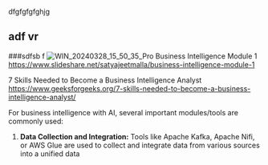 dfgfgfgfghjg
## adf vr

###sdfsb f
![WIN_20240328_15_50_35_Pro](https://github.com/HameedFaizalK/Power-BI-for-Data-Analytics/assets/161970914/2d239aff-79cd-44e4-b04d-71f65c5f95ca)
Business Intelligence Module 1
https://www.slideshare.net/satyajeetmalla/business-intelligence-module-1

7 Skills Needed to Become a Business Intelligence Analyst
https://www.geeksforgeeks.org/7-skills-needed-to-become-a-business-intelligence-analyst/

For business intelligence with AI, several important modules/tools are commonly used:

1. **Data Collection and Integration:** Tools like Apache Kafka, Apache Nifi, or AWS Glue are used to collect and integrate data from various sources into a unified data
